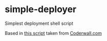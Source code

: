 # simple-deployer
Simplest deployment shell script 

Based in [this script](https://coderwall.com/p/moabdw/using-rsync-to-deploy-a-website-easy-one-liner-command) taken from [Coderwall.com](https://coderwall.com/)
